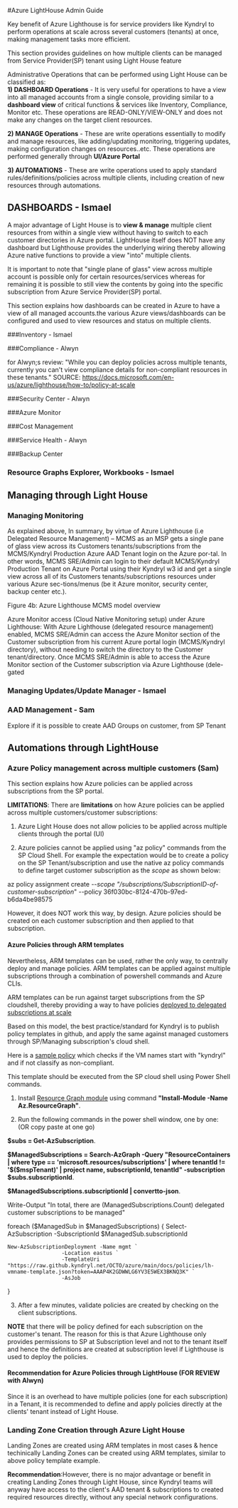 #Azure LightHouse Admin Guide

Key benefit of Azure Lighthouse is for service providers like Kyndryl to perform operations at scale across several customers (tenants) at once, making management tasks more efficient.

This section provides guidelines on how multiple clients can be managed from Service Provider(SP) tenant using Light House feature

Administrative Operations that can be performed using Light House can be classified as:       
**1) DASHBOARD Operations** - It is very useful for operations to have a view into all managed accounts from a single console, providing similar to a **dashboard view** of critical functions & services like Inventory, Compliance, Monitor etc. These operations are READ-ONLY/VIEW-ONLY and does not make any changes on the target client resources.

**2) MANAGE Operations** - These are write operations essentially to modify and manage resources, like adding/updating monitoring, triggering updates, making configuration changes on resources..etc. These operations are performed generally through **UI/Azure Portal**

**3) AUTOMATIONS** - These are write operations used to apply standard rules/definitions/policies across multiple clients, including creation of new resources through automations.


## DASHBOARDS - Ismael
A major advantage of Light House is to **view & manage** multiple client resources from within a single view without having to switch to each customer directories in Azure portal. LightHouse itself does NOT have any dashboard but Lighthouse provides the underlying wiring thereby allowing Azure native functions to provide a view "into" multiple clients.

It is important to note that "single plane of glass" view across multiple account is possible only for certain resources/services whereas for remaining it is possible to still view the contents by going into the specific subscription from Azure Service Provider(SP) portal.

This section explains how dashboards can be created in Azure to have a view of all managed accounts.the various Azure views/dashboards can be configured and used to view resources and status on multiple clients.

###Inventory - Ismael

###Compliance - Alwyn

for Alwyn;s review: "While you can deploy policies across multiple tenants, currently you can't view compliance details for non-compliant resources in these tenants." SOURCE: https://docs.microsoft.com/en-us/azure/lighthouse/how-to/policy-at-scale

###Security Center  - Alwyn


###Azure Monitor


###Cost Management 


###Service Health - Alwyn


###Backup Center 


### Resource Graphs Explorer, Workbooks - Ismael




## Managing through Light House

### Managing Monitoring

As explained above, In summary, by virtue of Azure Lighthouse (i.e Delegated Resource Management) – MCMS as an MSP gets a single pane of glass view across its Customers tenants/subscriptions from the MCMS/Kyndryl Production Azure AAD Tenant login on the Azure por-tal. In other words, MCMS SRE/Admin can login to their default MCMS/Kyndryl Production Tenant on Azure Portal using their Kyndryl w3 id and get a single view across all of its Customers tenants/subscriptions resources under various Azure sec-tions/menus (be it Azure monitor, security center, backup center etc.).  





 
Figure 4b: Azure Lighthouse MCMS model overview



Azure Monitor access (Cloud Native Monitoring setup) under Azure Lighthouse: With Azure Lighthouse (delegated resource management) enabled, MCMS SRE/Admin can access the Azure Monitor section of the Customer subscription from his current Azure portal login (MCMS/Kyndryl directory), without needing to switch the directory to the Customer tenant/directory.
Once MCMS SRE/Admin is able to access the Azure Monitor section of the Customer subscription via Azure Lighthouse (dele-gated 



### Managing Updates/Update Manager - Ismael



### AAD Management - Sam
Explore if it is possible to create AAD Groups on customer, from SP Tenant





## Automations through LightHouse

### Azure Policy management across multiple customers (Sam)

This section explains how Azure policies can be applied across subscriptions from the SP portal.

**LIMITATIONS**: There are **limitations** on how Azure policies can be applied across multiple customers/customer subscriptions:

1) Azure Light House does not allow policies to be applied across multiple clients through the portal (UI)

2) Azure policies cannot be applied using "az policy" commands from the SP Cloud Shell. For example the expectation would be to create a policy on the SP Tenant/subscription and use the native az policy commands to define target customer subscription as the *scope* as shown below:

 az policy assignment create *--scope "/subscriptions/SubscriptionID-of-customer-subscription*" --policy 36f030bc-8124-470b-97ed-b6da4be98575

However, it does NOT work this way, by design. Azure policies should be created on each customer subscription and then applied to that subscription.

#### Azure Policies through ARM templates

Nevertheless, ARM templates can be used, rather the only way, to centrally deploy and manage policies. ARM templates can be applied against multiple subscriptions through a combination of powershell commands and Azure CLIs.

ARM templates can be run against target subscriptions from the SP cloudshell, thereby providing a way to have policies [deployed to delegated subscriptions at scale](https://docs.microsoft.com/en-us/azure/lighthouse/how-to/policy-at-scale?WT.mc_id=Portal-Microsoft_Azure_Support#deploy-a-policy-across-multiple-customer-tenants)

Based on this model, the best practice/standard for Kyndryl is to publish policy templates in github, and apply the same against managed customers through SP/Managing subscription's cloud shell.

Here is a [sample policy](https://github.kyndryl.net/OCTO/azure/blob/main/docs/policies/lh-vmname-template.json) which checks if the VM names start with "kyndryl" and if not classify as non-compliant.

This template should be executed from the SP cloud shell using Power Shell commands.

1. Install [Resource Graph module](https://docs.microsoft.com/en-us/azure/governance/resource-graph/first-query-powershell#add-the-resource-graph-module) using command **"Install-Module -Name Az.ResourceGraph"**. 

2. Run the following commands in the power shell window, one by one: (OR copy paste at one go)

**$subs = Get-AzSubscription**.  

**$ManagedSubscriptions = Search-AzGraph -Query "ResourceContainers | where type == 'microsoft.resources/subscriptions' | where tenantId != '$($mspTenant)' | project name, subscriptionId, tenantId" -subscription $subs.subscriptionId**. 



**$ManagedSubscriptions.subscriptionId | convertto-json**. 

Write-Output "In total, there are $($ManagedSubscriptions.Count) delegated customer subscriptions to be managed"

foreach ($ManagedSub in $ManagedSubscriptions)
{
    Select-AzSubscription -SubscriptionId $ManagedSub.subscriptionId

    New-AzSubscriptionDeployment -Name mgmt `
                     -Location eastus `
                     -TemplateUri "https://raw.github.kyndryl.net/OCTO/azure/main/docs/policies/lh-vmname-template.json?token=AAAP4K2GDWWLG6YV3E5WEX3BKNQ3K" `
                     -AsJob
}

3. After a few minutes, validate policies are created by checking on the client subscriptions.


**NOTE** that there will be policy defined for each subscription on the customer's tenant. The reason for this is that Azure Lighthouse only provides permissions to SP at Subscription level and not to the tenant itself and hence the definitions are created at subscription level if Lighthouse is used to deploy the policies.

#### Recommendation for Azure Policies through LightHouse (FOR REVIEW with Alwyn)
Since it is an overhead to have multiple policies (one for each subscription) in a Tenant, it is recommended to define and apply policies directly at the clients' tenant instead of Light House.


### Landing Zone Creation through Azure Light House

Landing Zones are created using ARM templates in most cases & hence techinically Landing Zones can be created using ARM templates, similar to above policy template example.

**Recommendation**:However, there is no major advantage or benefit in creating Landing Zones through Light House, since Kyndryl teams will anyway have access to the client's AAD tenant & subscriptions to created required resources directly, without any special network configurations.





 
